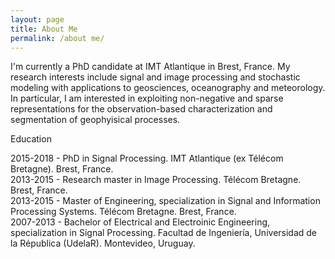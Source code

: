 ```yaml
---
layout: page
title: About Me
permalink: /about me/
---
```

<p>  <div class="manual-content">
I'm currently a PhD candidate at IMT Atlantique in Brest, France. My research interests include signal and image processing and stochastic modeling with applications to geosciences, oceanography and meteorology. In particular, I am interested in exploiting non-negative and sparse representations for the observation-based characterization and segmentation of geophyisical processes.
</div></p>

<div class="manual manual-title">
  Education
  </div>
<p>  <div class="manual-content">

2015-2018 - PhD in Signal Processing. IMT Atlantique (ex Télécom Bretagne). Brest, France.<br>
2013-2015 - Research master in Image Processing. Télécom Bretagne. Brest, France.<br>
2013-2015 - Master of Engineering, specialization in Signal and Information Processing Systems. Télécom Bretagne. Brest, France.<br>
2007-2013 - Bachelor of Electrical and Electroinic Engineering, specialization in Signal Processing. Facultad de Ingeniería, Universidad de la Républica (UdelaR). Montevideo, Uruguay.<br>
</div>
</p>
